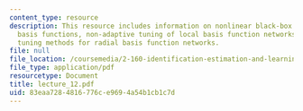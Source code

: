 ```yaml
---
content_type: resource
description: This resource includes information on nonlinear black-box models, local
  basis functions, non-adaptive tuning of local basis function networks, and adaptive
  tuning methods for radial basis function networks.
file: null
file_location: /coursemedia/2-160-identification-estimation-and-learning-spring-2006/83eaa7284816776ce9694a54b1cb1c7d_lecture_12.pdf
file_type: application/pdf
resourcetype: Document
title: lecture_12.pdf
uid: 83eaa728-4816-776c-e969-4a54b1cb1c7d
---
```

